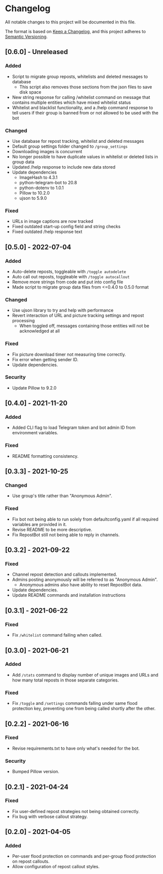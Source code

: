 # Changelog

All notable changes to this project will be documented in this file.

The format is based on [Keep a Changelog](https://keepachangelog.com/en/1.0.0/),
and this project adheres to [Semantic Versioning](https://semver.org/spec/v2.0.0.html).

## [0.6.0] - Unreleased

### Added

- Script to migrate group reposts, whitelists and deleted messages to database
  - This script also removes those sections from the json files to save disk space
- New string response for calling /whitelist command on message that contains multiple entities which have mixed whitelist status
- Whitelist and blacklist functionality, and a /help command response to tell users if their group is banned from or not allowed to be used with the bot

### Changed

- Use database for repost tracking, whitelist and deleted messages
- Default group settings folder changed to `/group_settings`
- Downloading images is concurrent
- No longer possible to have duplicate values in whitelist or deleted lists in group data
- Updated /help response to include new data stored
- Update dependencies
  - ImageHash to 4.3.1
  - python-telegram-bot to 20.8
  - python-dotenv to 1.0.1
  - Pillow to 10.2.0
  - ujson to 5.9.0

### Fixed

- URLs in image captions are now tracked
- Fixed outdated start-up config field and string checks
- Fixed outdated /help response text

## [0.5.0] - 2022-07-04

### Added

- Auto-delete reposts, toggleable with `/toggle autodelete`
- Auto call out reposts, toggleable with `/toggle autocallout`
- Remove more strings from code and put into config file
- Made script to migrate group data files from <=0.4.0 to 0.5.0 format

### Changed

- Use ujson library to try and help with performance
- Revert interaction of URL and picture tracking settings and repost processing
  - When toggled off, messages containing those entities will not be acknowledged at all

### Fixed

- Fix picture download timer not measuring time correctly.
- Fix error when getting sender ID.
- Update dependencies.

### Security

- Update Pillow to 9.2.0

## [0.4.0] - 2021-11-20

### Added

- Added CLI flag to load Telegram token and bot admin ID from environment variables.

### Fixed

- README formatting consistency.

## [0.3.3] - 2021-10-25

### Changed

- Use group's title rather than "Anonymous Admin".

### Fixed

- Fix bot not being able to run solely from defaultconfig.yaml if all required variables are provided in it.
- Revise README to be more descriptive.
- Fix RepostBot still not being able to reply in channels.

## [0.3.2] - 2021-09-22

### Fixed

- Channel repost detection and callouts implemented.
- Admins posting anonymously will be referred to as "Anonymous Admin".
  - Anonymous admins also have ability to reset RepostBot data.
- Update dependencies.
- Update README commands and installation instructions

## [0.3.1] - 2021-06-22

### Fixed

- Fix `/whitelist` command failing when called.

## [0.3.0] - 2021-06-21

### Added

- Add `/stats` command to display number of unique images and URLs and how many total reposts in those separate categories.

### Fixed

- Fix `/toggle` and `/settings` commands falling under same flood protection key, preventing one from being called shortly after the other.

## [0.2.2] - 2021-06-16

### Fixed

- Revise requirements.txt to have only what's needed for the bot.

### Security

- Bumped Pillow version.

## [0.2.1] - 2021-04-24

### Fixed

- Fix user-defined repost strategies not being obtained correctly.
- Fix bug with verbose callout strategy.

## [0.2.0] - 2021-04-05

### Added

- Per-user flood protection on commands and per-group flood protection on repost callouts.
- Allow configuration of repost callout styles.